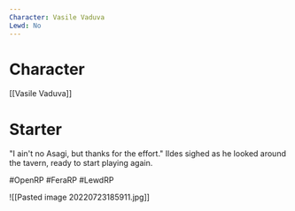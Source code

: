 ```yaml
---
Character: Vasile Vaduva
Lewd: No
---
```

# Character
[[Vasile Vaduva]]

# Starter
"I ain't no Asagi, but thanks for the effort." Ildes sighed as he looked around the tavern, ready to start playing again.  

#OpenRP #FeraRP #LewdRP 

![[Pasted image 20220723185911.jpg]]